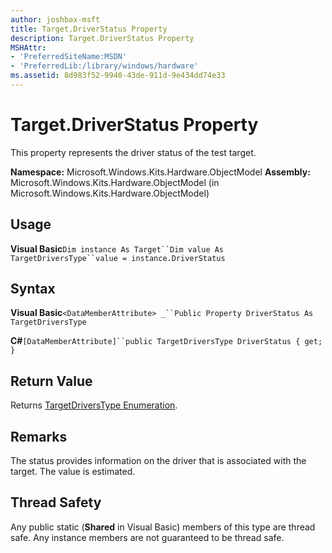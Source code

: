 ```yaml
---
author: joshbax-msft
title: Target.DriverStatus Property
description: Target.DriverStatus Property
MSHAttr:
- 'PreferredSiteName:MSDN'
- 'PreferredLib:/library/windows/hardware'
ms.assetid: 8d983f52-9940-43de-911d-9e434dd74e33
---
```


# Target.DriverStatus Property


This property represents the driver status of the test target.

**Namespace:** Microsoft.Windows.Kits.Hardware.ObjectModel **Assembly:** Microsoft.Windows.Kits.Hardware.ObjectModel (in Microsoft.Windows.Kits.Hardware.ObjectModel)

## Usage


**Visual Basic**`Dim instance As Target``Dim value As TargetDriversType``value = instance.DriverStatus`

## Syntax


**Visual Basic**`<DataMemberAttribute> _``Public Property DriverStatus As TargetDriversType`

**C#**`[DataMemberAttribute]``public TargetDriversType DriverStatus { get; }`

## Return Value


Returns [TargetDriversType Enumeration](targetdriverstype-enumeration.md).

## Remarks


The status provides information on the driver that is associated with the target. The value is estimated.

## Thread Safety


Any public static (**Shared** in Visual Basic) members of this type are thread safe. Any instance members are not guaranteed to be thread safe.

 

 






